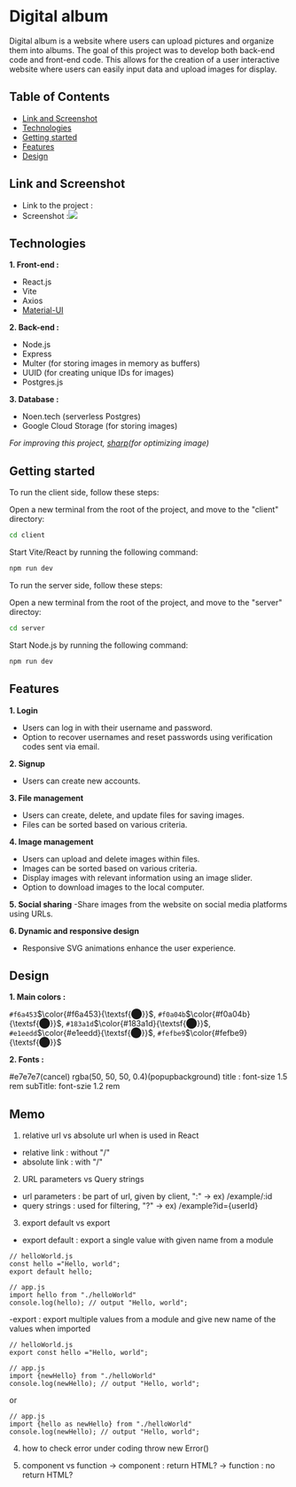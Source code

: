 # Digital album

Digital album is a website where users can upload pictures and organize them into albums. The goal of this project was to develop both back-end code and front-end code. This allows for the creation of a user interactive website where users can easily input data and upload images for display.

## Table of Contents

- [Link and Screenshot](#link-and-screenshot)
- [Technologies](#technologies)
- [Getting started](#getting-started)
- [Features](#features)
- [Design](#design)

## Link and Screenshot

- Link to the project :
- Screenshot :![](digital_album.gif)

## Technologies

**1. Front-end :**

- React.js
- Vite
- Axios
- [Material-UI](https://mui.com/)

**2. Back-end :**

- Node.js
- Express
- Multer (for storing images in memory as buffers)
- UUID (for creating unique IDs for images)
- Postgres.js

**3. Database :**

- Noen.tech (serverless Postgres)
- Google Cloud Storage (for storing images)

_For improving this project,
[sharp](https://sharp.pixelplumbing.com/)(for optimizing image)_

## Getting started

To run the client side, follow these steps:

Open a new terminal from the root of the project, and move to the "client" directory:

```bash
cd client
```

Start Vite/React by running the following command:

```bash
npm run dev
```

To run the server side, follow these steps:

Open a new terminal from the root of the project, and move to the "server" directoy:

```bash
cd server
```

Start Node.js by running the following command:

```bash
npm run dev
```

## Features

**1. Login**

- Users can log in with their username and password.
- Option to recover usernames and reset passwords using verification codes sent via email.

**2. Signup**

- Users can create new accounts.

**3. File management**

- Users can create, delete, and update files for saving images.
- Files can be sorted based on various criteria.

**4. Image management**

- Users can upload and delete images within files.
- Images can be sorted based on various criteria.
- Display images with relevant information using an image slider.
- Option to download images to the local computer.

**5. Social sharing**
-Share images from the website on social media platforms using URLs.

**6. Dynamic and responsive design**

- Responsive SVG animations enhance the user experience.

## Design

**1. Main colors :**

`#f6a453`$\color{#f6a453}{\textsf{⬤}}$,
`#f0a04b`$\color{#f0a04b}{\textsf{⬤}}$,
`#183a1d`$\color{#183a1d}{\textsf{⬤}}$,
`#e1eedd`$\color{#e1eedd}{\textsf{⬤}}$,
`#fefbe9`$\color{#fefbe9}{\textsf{⬤}}$

**2. Fonts :**

#e7e7e7(cancel) rgba(50, 50, 50, 0.4)(popupbackground)
title : font-size 1.5 rem
subTitle: font-szie 1.2 rem

## Memo

1. relative url vs absolute url when <Link> is used in React

- relative link : without "/"
- absolute link : with "/"

2. URL parameters vs Query strings

- url parameters : be part of url, given by client, ":" -> ex) /example/:id
- query strings : used for filtering, "?" -> ex) /example?id={userId}

3. export default vs export

- export default : export a single value with given name from a module

```react
// helloWorld.js
const hello ="Hello, world";
export default hello;
```

```react
// app.js
import hello from "./helloWorld"
console.log(hello); // output "Hello, world";
```

-export : export multiple values from a module and give new name of the values when imported

```react
// helloWorld.js
export const hello ="Hello, world";
```

```react
// app.js
import {newHello} from "./helloWorld"
console.log(newHello); // output "Hello, world";
```

or

```react
// app.js
import {hello as newHello} from "./helloWorld"
console.log(newHello); // output "Hello, world";
```

4. how to check error under coding
   throw new Error()

5. component vs function
   -> component : return HTML?
   -> function : no return HTML?
